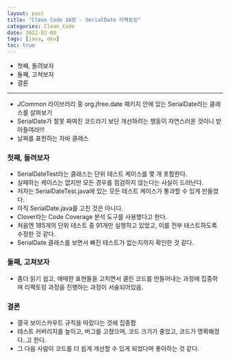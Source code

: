 ```yaml
---
layout: post
title: "Clean Code 16장 - SerialDate 리팩토링"
categories: Clean_Code
date: 2022-02-08
tags: [java, dev]
toc: true
---
```


- 첫째, 돌려보자
- 둘째, 고쳐보자
- 결론

---
- JCommon 라이브러리 중 org.jfree.date 패키지 안에 있는 SerialDate라는 클래스를 살펴보기
- SerialDate가 잘못 짜여진 코드라기 보단 개선하려는 행동이 자연스러운 것이니 받아들여라!!!
- 날짜를 표현하는 자바 클래스

### 첫째, 돌려보자
- SerialDateTest라는 클래스는 단위 테스트 케이스를 몇 개 포함한다.
- 실패하는 케이스는 없지만 모든 경우를 점검하지 않는다는 사실이 드러난다.
- 저자는 SerialDateTest.java에 있는 모든 테스트 케이스가 통과할 수 있게 만들었다.
- 아직 SerialDate.java를 고친 것은 아니다.
- Clover라는 Code Coverage 분석 도구를 사용했다고 한다.
- 처음엔 185개의 단위 테스트 중 91개만 실행하고 있었고, 이를 전부 테스트하도록 수정한 것 같다.
- SerialDate 클래스를 보면서 빠진 테스트가 없는지까지 확인한 것 같다.

### 둘째, 고쳐보자
- 좀더 읽기 쉽고, 애매한 표현들을 고치면서 클린 코드를 만들어내는 과정에 집중하며 리팩토링 과정을 진행하는 과정이 서술되어있음.

### 결론
- 결국 보이스카우트 규칙을 따랐다는 것에 집중함
- 테스트 커버리지를 높이고, 버그를 고쳤으며, 코드 크기가 줄었고, 코드가 명확해졌다..고 한다.
- 그 다음 사람이 코드를 더 쉽게 개선할 수 있게 되었다며 좋아하는 것 같다.
